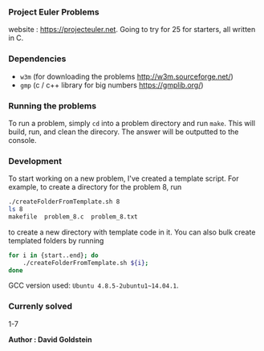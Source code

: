 ### Project Euler Problems

website : https://projecteuler.net. Going to try for 25 for starters, all written in C.

### Dependencies

- `w3m` (for downloading the problems http://w3m.sourceforge.net/)
- `gmp` (c / c++ library for big numbers https://gmplib.org/)

### Running the problems

To run a problem, simply `cd` into a problem directory and run `make`. This will build, run, and clean the direcory. The answer will be outputted to the console.

### Development

To start working on a new problem, I've created a template script. For example, to create a directory for the problem 8, run
```sh
./createFolderFromTemplate.sh 8
ls 8
makefile  problem_8.c  problem_8.txt
```

to create a new directory with template code in it. You can also bulk create templated folders by running
```sh
for i in {start..end}; do
	./createFolderFromTemplate.sh ${i};	
done
```

GCC version used: `Ubuntu 4.8.5-2ubuntu1~14.04.1`.

### Currenly solved

1-7

**Author : David Goldstein**
